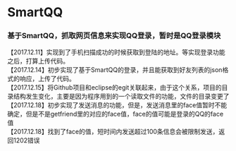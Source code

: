 # SmartQQ
### 基于SmartQQ，抓取网页信息来实现QQ登录，暂时是QQ登录模块
【2017.12.11】实现到了手机扫描成功的时候获取到登陆的地址。等实现登录功能之后，打算上传代码。<br />
【2017.12.14】初步实现了基于SmartQQ的登录，并且能获取到好友列表的json格式的响应，上传了代码。<br />
【2017.12.15】将Github项目和eclipse的egit关联起来，由于这个关系，项目的目录结构发生变化，主要是因为程序用到的一个读取文件的功能，文件的目录变更了<br/>
【2017.12.18】初步实现了发送消息的功能，但是，发送消息里的face值暂时不能确定，但是不是getfriend里的对应的face值，face的值可能是登录的QQ的face值<br/>
【2017.12.18】找到了face的值，短时间内发送超过100条信息会被限制发送，返回1202错误<br/>
